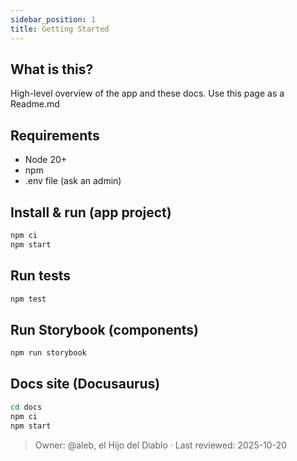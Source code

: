 ```yaml
---
sidebar_position: 1
title: Getting Started
---
```


## What is this?

High-level overview of the app and these docs.
Use this page as a Readme.md

## Requirements
- Node 20+
- npm
- .env file (ask an admin)

## Install & run (app project)
```bash
npm ci
npm start
```

## Run tests
```bash
npm test
```

## Run Storybook (components)
```bash
npm run storybook
```

## Docs site (Docusaurus)
```bash
cd docs
npm ci
npm start
```


> Owner: @aleb, el Hijo del Diablo · Last reviewed: 2025-10-20

